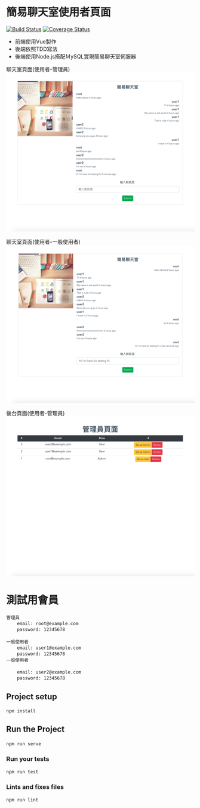 # 簡易聊天室使用者頁面

[![Build Status](https://travis-ci.org/libterty/alz-chatroom-BE.svg?branch=dev)](https://travis-ci.org/libterty/alz-chatroom-BE)
[![Coverage Status](https://coveralls.io/repos/github/libterty/alz-chatroom-BE/badge.svg?branch=master)](https://coveralls.io/github/libterty/alz-chatroom-BE?branch=master)

- 前端使用Vue製作
- 後端依照TDD寫法
- 後端使用Node.js搭配ＭySQL實現簡易聊天室伺服器

聊天室頁面(使用者-管理員)
![image](https://github.com/libterty/alz-chatroom-FE/blob/master/src/assets/管理員看聊天室.png)

聊天室頁面(使用者-一般使用者)
![image](https://github.com/libterty/alz-chatroom-FE/blob/master/src/assets/使用者看聊天室.png)

後台頁面(使用者-管理員)
![image](https://github.com/libterty/alz-chatroom-FE/blob/master/src/assets/後台.png)

# 測試用會員
```
管理員
    email: root@example.com
    password: 12345678

一般使用者
    email: user1@example.com
    password: 12345678
一般使用者

    email: user2@example.com
    password: 12345678
```

## Project setup
```
npm install
```

## Run the Project
```
npm run serve
```

### Run your tests
```
npm run test
```

### Lints and fixes files
```
npm run lint
```
